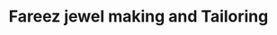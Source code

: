 ---
title: "Fareez jewel making and Tailoring"
url: /kollam/fareez-jewel-making-and-tailoring/
shop: Schneiderei
---